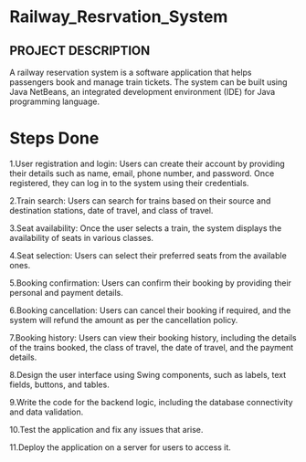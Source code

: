 # Railway_Resrvation_System

## PROJECT DESCRIPTION
A railway reservation system is a software application that helps passengers book and manage train tickets. The system can be built using Java NetBeans, an integrated development environment (IDE) for Java programming language.


# Steps Done

1.User registration and login: Users can create their account by providing their details such as name, email, phone number, and password. Once registered, they can log in to the system using their credentials.

2.Train search: Users can search for trains based on their source and destination stations, date of travel, and class of travel.

3.Seat availability: Once the user selects a train, the system displays the availability of seats in various classes.

4.Seat selection: Users can select their preferred seats from the available ones.

5.Booking confirmation: Users can confirm their booking by providing their personal and payment details.

6.Booking cancellation: Users can cancel their booking if required, and the system will refund the amount as per the cancellation policy.

7.Booking history: Users can view their booking history, including the details of the trains booked, the class of travel, the date of travel, and the payment details.

8.Design the user interface using Swing components, such as labels, text fields, buttons, and tables.

9.Write the code for the backend logic, including the database connectivity and data validation.

10.Test the application and fix any issues that arise.

11.Deploy the application on a server for users to access it.



